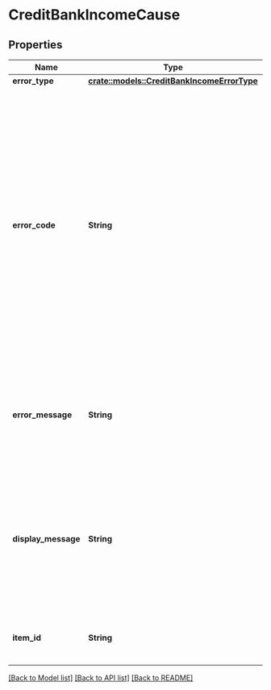 # CreditBankIncomeCause

## Properties

Name | Type | Description | Notes
------------ | ------------- | ------------- | -------------
**error_type** | [**crate::models::CreditBankIncomeErrorType**](CreditBankIncomeErrorType.md) |  | 
**error_code** | **String** | We use standard HTTP response codes for success and failure notifications, and our errors are further classified by `error_type`. In general, 200 HTTP codes correspond to success, 40X codes are for developer- or user-related failures, and 50X codes are for Plaid-related issues. Error fields will be `null` if no error has occurred. | 
**error_message** | **String** | A developer-friendly representation of the error code. This may change over time and is not safe for programmatic use. | 
**display_message** | **String** | A user-friendly representation of the error code. null if the error is not related to user action. This may change over time and is not safe for programmatic use. | 
**item_id** | **String** | The `item_id` of the Item associated with this warning. | 

[[Back to Model list]](../README.md#documentation-for-models) [[Back to API list]](../README.md#documentation-for-api-endpoints) [[Back to README]](../README.md)


